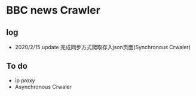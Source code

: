 # BBC news Crawler
## log
* 2020/2/15 update 完成同步方式爬取存入json页面(Synchronous Crwaler)

## To do
* ip proxy
* Asynchronous Crwaler